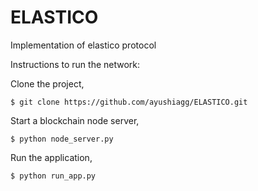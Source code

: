 # ELASTICO
Implementation of elastico protocol

Instructions to run the network:

Clone the project,

```
$ git clone https://github.com/ayushiagg/ELASTICO.git
```

Start a blockchain node server,

```
$ python node_server.py
```

Run the application,

```
$ python run_app.py
```
